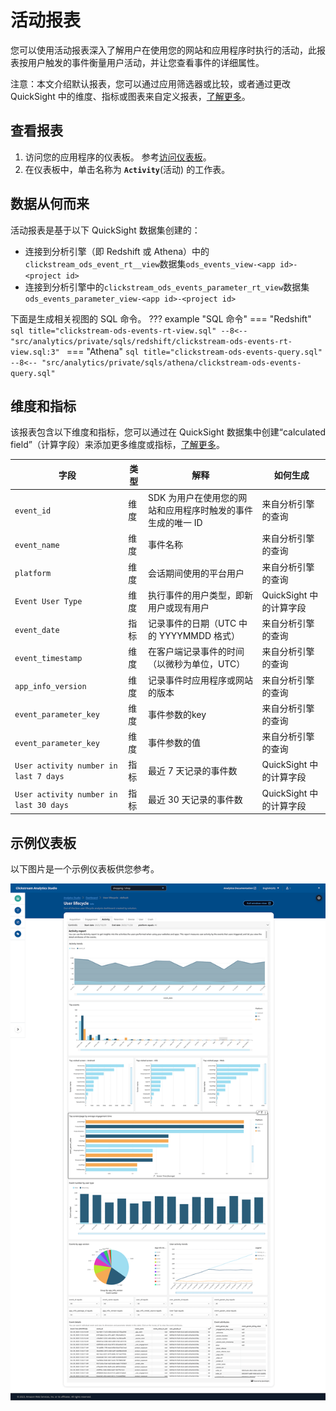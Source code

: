# 活动报表

您可以使用活动报表深入了解用户在使用您的网站和应用程序时执行的活动，此报表按用户触发的事件衡量用户活动，并让您查看事件的详细属性。

注意：本文介绍默认报表，您可以通过应用筛选器或比较，或者通过更改 QuickSight 中的维度、指标或图表来自定义报表，[了解更多](https://docs.aws.amazon.com/quicksight/latest/user/working-with-visuals.html)。

## 查看报表

1. 访问您的应用程序的仪表板。 参考[访问仪表板](index.md)。
2. 在仪表板中，单击名称为 **`Activity`**(活动) 的工作表。

## 数据从何而来

活动报表是基于以下 QuickSight 数据集创建的：

- 连接到分析引擎（即 Redshift 或 Athena）中的`clickstream_ods_event_rt__view`数据集`ods_events_view-<app id>-<project id>`
- 连接到分析引擎中的`clickstream_ods_events_parameter_rt_view`数据集`ods_events_parameter_view-<app id>-<project id>`

下面是生成相关视图的 SQL 命令。
??? example "SQL 命令"
    === "Redshift"
        ```sql title="clickstream-ods-events-rt-view.sql"
        --8<-- "src/analytics/private/sqls/redshift/clickstream-ods-events-rt-view.sql:3"
        ```
    === "Athena"
        ```sql title="clickstream-ods-events-query.sql"
        --8<-- "src/analytics/private/sqls/athena/clickstream-ods-events-query.sql"
        ```

## 维度和指标

该报表包含以下维度和指标，您可以通过在 QuickSight 数据集中创建“calculated field”（计算字段）来添加更多维度或指标，[了解更多](https://docs.aws.amazon.com/quicksight/latest/user/adding-a-calculated-field-analysis.html)。

| 字段                                     | 类型  | 解释                                | 如何生成              |
| -------------------------------------- | --- | --------------------------------- | ----------------- |
| `event_id`                             | 维度  | SDK 为用户在使用您的网站和应用程序时触发的事件生成的唯一 ID | 来自分析引擎的查询         |
| `event_name`                           | 维度  | 事件名称                              | 来自分析引擎的查询         |
| `platform`                             | 维度  | 会话期间使用的平台用户                       | 来自分析引擎的查询         |
| `Event User Type`                      | 维度  | 执行事件的用户类型，即新用户或现有用户               | QuickSight 中的计算字段 |
| `event_date`                           | 指标  | 记录事件的日期（UTC 中的 YYYYMMDD 格式）       | 来自分析引擎的查询         |
| `event_timestamp`                      | 维度  | 在客户端记录事件的时间（以微秒为单位，UTC）           | 来自分析引擎的查询         |
| `app_info_version`                     | 维度  | 记录事件时应用程序或网站的版本                   | 来自分析引擎的查询         |
| `event_parameter_key`                  | 维度  | 事件参数的key                          | 来自分析引擎的查询         |
| `event_parameter_key`                  | 维度  | 事件参数的值                            | 来自分析引擎的查询         |
| `User activity number in last 7 days`  | 指标  | 最近 7 天记录的事件数                      | QuickSight 中的计算字段 |
| `User activity number in last 30 days` | 指标  | 最近 30 天记录的事件数                     | QuickSight 中的计算字段 |


## 示例仪表板
以下图片是一个示例仪表板供您参考。

![qs-activity](../images/analytics/dashboard/activity.png)